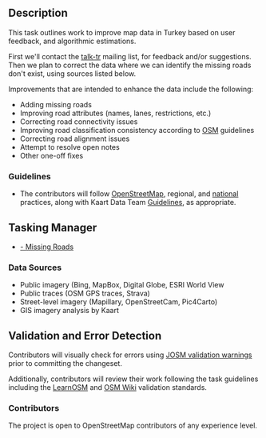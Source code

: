 ## Description
This task outlines work to improve map data in Turkey based on user feedback, and algorithmic estimations.  

First we'll contact the [talk-tr](https://lists.openstreetmap.org/listinfo/talk-tr) mailing list, for feedback and/or suggestions.  Then we plan to correct the data where we can identify the missing roads don't exist, using sources listed below.

Improvements that are intended to enhance the data include the following:
* Adding missing roads
* Improving road attributes (names, lanes, restrictions, etc.)
* Correcting road connectivity issues
* Improving road classification consistency according to [OSM](https://wiki.openstreetmap.org/wiki/Key:highway) guidelines
* Correcting road alignment issues
* Attempt to resolve open notes
* Other one-off fixes

### Guidelines
- The contributors will follow [OpenStreetMap](http://wiki.openstreetmap.org/wiki/Highways), regional, and [national](https://wiki.openstreetmap.org/wiki/WikiProject_Turkey) practices, along with Kaart Data Team [Guidelines](https://wiki.openstreetmap.org/wiki/Kaart#Data_Team_Guidelines), as appropriate.

## Tasking Manager
- [  - Missing Roads](https://tasks.hotosm.org/project//dashboard)

### Data Sources
- Public imagery (Bing, MapBox, Digital Globe, ESRI World View
- Public traces (OSM GPS traces, Strava)
- Street-level imagery (Mapillary, OpenStreetCam, Pic4Carto)
- GIS imagery analysis by Kaart

## Validation and Error Detection
Contributors will visually check for errors using [JOSM validation warnings](http://wiki.openstreetmap.org/wiki/JOSM/Validator) prior to committing the changeset.

Additionally, contributors will review their work following the task guidelines including the [LearnOSM](http://learnosm.org/en/coordination/review/) and [OSM Wiki](http://wiki.openstreetmap.org/wiki/OSM_Tasking_Manager/Validating_data) validation standards.

### Contributors
The project is open to OpenStreetMap contributors of any experience level.